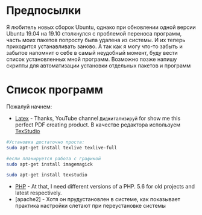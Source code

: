 # Предпосылки
Я любитель новых сборок Ubuntu, однако при обновлении одной версии Ubuntu 19.04 на 19.10 столкнулся с проблемой переноса программ, часть моих пакетов попросту была удалена из системы. И их теперь приходится устанавливать заново. А так как я могу что-то забыть и забытое напомнит о себе в самый неудобный момент, буду вести список установленных мной программ. Возможно позже напишу скрипты для автоматизации установки отдельных пакетов и программ

# Список программ
Пожалуй начнем:

* [Latex](http://tmel.ru/installyaciya-latex/) - Thanks, YouTube channel `Диджитализируй` for show me this perfect PDF creating product. В качестве редактора используем [TexStudio](https://www.texstudio.org/)
```bash
#Установка достаточно проста:
sudo apt-get install texlive texlive-full

#если планируется работа с графикой
sudo apt-get install imagemagick

sudo apt-get install texstudio
```

* [PHP]() - At that, I need different versions of a PHP. 5.6 for old projects and latest respectively.
* [apache2] - Хотя он прудустановлен в системе, как показывает практика настройки слетают при переустановке системы
